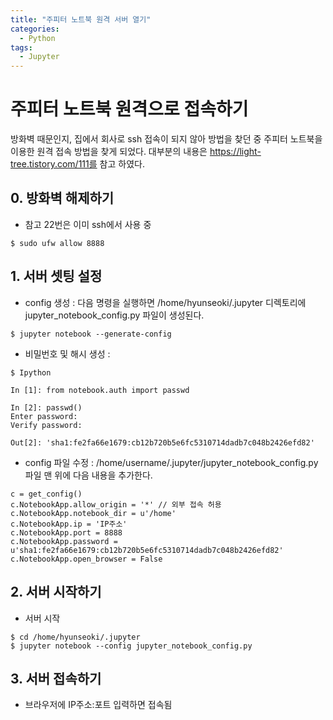 ```yaml
---
title: "주피터 노트북 원격 서버 열기"
categories:
  - Python
tags:
  - Jupyter
---
```



# 주피터 노트북 원격으로 접속하기

방화벽 때문인지, 집에서 회사로 ssh 접속이 되지 않아 방법을 찾던 중 주피터 노트북을 이용한 원격 접속 방법을 찾게 되었다. 대부분의 내용은 https://light-tree.tistory.com/111를 참고 하였다. 

## 0. 방화벽 해제하기

- 참고 22번은 이미 ssh에서 사용 중

```
$ sudo ufw allow 8888
```

## 1. 서버 셋팅 설정

- config 생성 : 다음 명령을 실행하면 /home/hyunseoki/.jupyter 디렉토리에 jupyter_notebook_config.py 파일이 생성된다.

```
$ jupyter notebook --generate-config
```

- 비밀번호 및 해시 생성 :

```
$ Ipython

In [1]: from notebook.auth import passwd                                        

In [2]: passwd()                                                                
Enter password: 
Verify password: 

Out[2]: 'sha1:fe2fa66e1679:cb12b720b5e6fc5310714dadb7c048b2426efd82'

```

- config 파일 수정 : /home/username/.jupyter/jupyter_notebook_config.py 파일 맨 위에 다음 내용을 추가한다.

```
c = get_config()
c.NotebookApp.allow_origin = '*' // 외부 접속 허용
c.NotebookApp.notebook_dir = u'/home' 
c.NotebookApp.ip = 'IP주소'
c.NotebookApp.port = 8888
c.NotebookApp.password = u'sha1:fe2fa66e1679:cb12b720b5e6fc5310714dadb7c048b2426efd82'
c.NotebookApp.open_browser = False
```

## 2. 서버 시작하기

- 서버 시작

```
$ cd /home/hyunseoki/.jupyter
$ jupyter notebook --config jupyter_notebook_config.py
```

## 3. 서버 접속하기

- 브라우저에 IP주소:포트 입력하면 접속됨